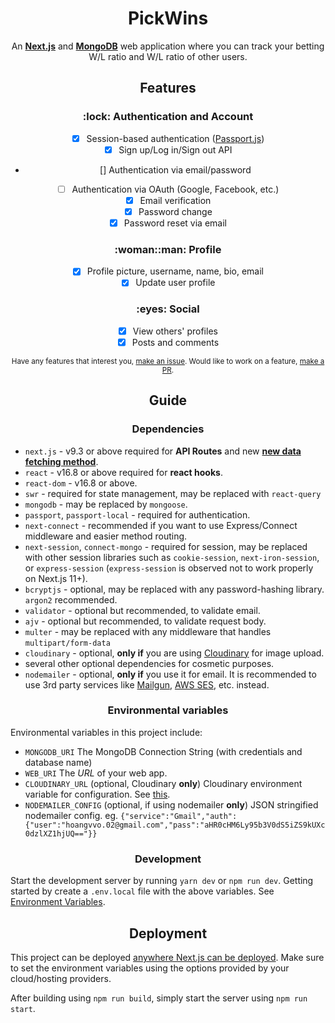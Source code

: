 <h1 align="center">PickWins</h1>

<div align="center">

An [**Next.js**](https://github.com/zeit/next.js/) and [**MongoDB**](https://www.mongodb.com/) web application where you can track your betting W/L ratio and W/L ratio of other users.

</div>

<h2 align="center">Features</h2>

<div align="center">

</div>

<h3 align="center">:lock: Authentication and Account</h3>

<div align="center">

- [x] Session-based authentication ([Passport.js](https://github.com/jaredhanson/passport))
- [x] Sign up/Log in/Sign out API
- [] Authentication via email/password
- [ ] Authentication via OAuth (Google, Facebook, etc.)
- [x] Email verification
- [x] Password change
- [x] Password reset via email

</div>

<h3 align="center">:woman::man: Profile</h3>

<div align="center">

- [x] Profile picture, username, name, bio, email
- [x] Update user profile

</div>

<h3 align="center">:eyes: Social</h3>

<div align="center">

- [x] View others' profiles
- [x] Posts and comments

</div>

<div align="center">
  
<sup>Have any features that interest you, [make an issue](https://github.com/hoangvvo/nextjs-mongodb-app/issues). Would like to work on a feature, [make a PR](https://github.com/hoangvvo/nextjs-mongodb-app/pulls).<sup>
  
</div>

<h2 align="center">Guide</h2>

<h3 align="center">Dependencies</h3>

- `next.js` - v9.3 or above required for **API Routes** and new [**new data fetching method**](https://nextjs.org/docs/basic-features/data-fetching#getserversideprops-server-side-rendering).
- `react` - v16.8 or above required for **react hooks**.
- `react-dom` - v16.8 or above.
- `swr` - required for state management, may be replaced with `react-query`
- `mongodb` - may be replaced by `mongoose`.
- `passport`, `passport-local` - required for authentication.
- `next-connect` - recommended if you want to use Express/Connect middleware and easier method routing.
- `next-session`, `connect-mongo` - required for session, may be replaced with other session libraries such as `cookie-session`, `next-iron-session`, or `express-session` (`express-session` is observed not to work properly on Next.js 11+).
- `bcryptjs` - optional, may be replaced with any password-hashing library. `argon2` recommended.
- `validator` - optional but recommended, to validate email.
- `ajv` - optional but recommended, to validate request body.
- `multer` - may be replaced with any middleware that handles `multipart/form-data`
- `cloudinary` - optional, **only if** you are using [Cloudinary](https://cloudinary.com) for image upload.
- several other optional dependencies for cosmetic purposes.
- `nodemailer` - optional, **only if** you use it for email. It is recommended to use 3rd party services like [Mailgun](https://www.mailgun.com/), [AWS SES](https://aws.amazon.com/ses/), etc. instead.

<h3 align="center">Environmental variables</h3>

Environmental variables in this project include:

- `MONGODB_URI` The MongoDB Connection String (with credentials and database name)
- `WEB_URI` The _URL_ of your web app.
- `CLOUDINARY_URL` (optional, Cloudinary **only**) Cloudinary environment variable for configuration. See [this](https://cloudinary.com/documentation/node_integration#configuration).
- `NODEMAILER_CONFIG` (optional, if using nodemailer **only**) JSON stringified nodemailer config. eg. `{"service":"Gmail","auth":{"user":"hoangvvo.02@gmail.com","pass":"aHR0cHM6Ly95b3V0dS5iZS9kUXc0dzlXZ1hjUQ=="}}`

<h3 align="center">Development</h3>

Start the development server by running `yarn dev` or `npm run dev`. Getting started by create a `.env.local` file with the above variables. See [Environment Variables](https://nextjs.org/docs/basic-features/environment-variables).

<h2 align="center">Deployment</h2>

This project can be deployed [anywhere Next.js can be deployed](https://nextjs.org/docs/deployment). Make sure to set the environment variables using the options provided by your cloud/hosting providers.

After building using `npm run build`, simply start the server using `npm run start`.
